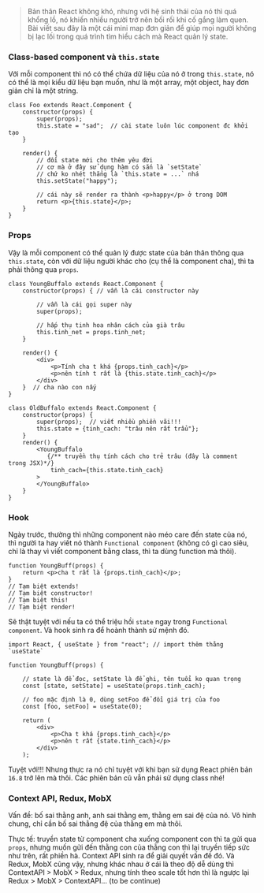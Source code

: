> Bản thân React không khó, nhưng với hệ sinh thái của nó thì quá khổng lồ, nó khiến nhiều người trở nên bối rối khi cố gắng làm quen. Bài viết sau đây là một cái mini map đơn giản để giúp mọi người không bị lạc lối trong quá trình tìm hiểu cách mà React quản lý state.
> 

### Class-based component và `this.state`
Với mỗi component thì nó có thể chứa dữ liệu của nó ở trong `this.state`, nó có thể là mọi kiểu dữ liệu bạn muốn, như là một array, một object, hay đơn giản chỉ là một string.
```
class Foo extends React.Component {
    constructor(props) {
        super(props);
        this.state = "sad";  // cài state luôn lúc component đc khởi tạo
    }
    
    render() {
        // đổi state mới cho thêm yêu đời
        // cơ mà ở đây sử dụng hàm có sắn là `setState`
        // chứ ko nhét thẳng là `this.state = ...` nhá
        this.setState("happy");  
        
        // cái này sẽ render ra thành <p>happy</p> ở trong DOM
        return <p>{this.state}</p>;
    }
}
```

### Props
Vậy là mỗi component có thể quản lý được state của bản thân thông qua `this.state`, còn với dữ liệu người khác cho (cụ thể là component cha), thì ta phải thông qua `props`.
```
class YoungBuffalo extends React.Component {
    constructor(props) { // vẫn là cái constructor này
   
        // vẫn là cái gọi super này
        super(props);
 
        // hấp thụ tinh hoa nhân cách của già trâu
        this.tinh_net = props.tinh_net;  
    }
    
    render() {
        <div>
            <p>Tính cha t khá {props.tinh_cach}</p>
            <p>nên tính t rất là {this.state.tinh_cach}</p>
        </div>
    }  // cha nào con nấy
}

class OldBuffalo extends React.Component {
    constructor(props) {
        super(props);  // viết nhiều phiền vãi!!!
        this.state = {tinh_cach: "trâu nên rất trẩu"};
    }
    render() {
        <YoungBuffalo
           {/** truyền thụ tính cách cho trẻ trâu (đây là comment trong JSX)*/}
            tinh_cach={this.state.tinh_cach}
        >    
        </YoungBuffalo>
    }
}
```

### Hook
Ngày trước, thường thì những component nào méo care đến state của nó, thì người ta hay viết nó thành `Functional component` (không có gì cao siêu, chỉ là thay vì viết component bằng class, thì ta dùng function mà thôi).
```
function YoungBuff(props) {
    return <p>cha t rất là {props.tinh_cach}</p>;
}
// Tạm biệt extends!
// Tạm biệt constructor!
// Tạm biệt this!
// Tạm biệt render!
```
Sẽ thật tuyệt với nếu ta có thể triệu hồi `state` ngay trong `Functional component`. Và hook sinh ra để hoành thành sứ mệnh đó.
```
import React, { useState } from "react"; // import thêm thằng `useState`

function YoungBuff(props) {

    // state là để đọc, setState là để ghi, tên tuổi ko quan trọng
    const [state, setState] = useState(props.tinh_cach);
    
    // foo mặc định là 0, dùng setFoo để đổi giá trị của foo
    const [foo, setFoo] = useState(0);                  
    
    return (
        <div>
            <p>Cha t khá {props.tinh_cach}</p>
            <p>nên t rất {state.tinh_cach}</p>
        </div>
    );
```
Tuyệt với!!! Nhưng thực ra nó chỉ tuyệt với khi bạn sử dụng React phiên bản `16.8` trở lên mà thôi. Các phiên bản cũ vẫn phải sử dụng class nhé!

### Context API, Redux, MobX
Vấn đề: bố sai thằng anh, anh sai thằng em, thằng em sai đệ của nó. Vô hình chung, chỉ cần bố sai thằng đệ của thằng em mà thôi.

Thực tế: truyền state từ component cha xuống component con thì ta gửi qua `props`, nhưng muốn gửi đến thằng con của thằng con thì lại truyền tiếp sức như trên, rất phiền hà.
Context API sinh ra để giải quyết vấn đề đó. Và Redux, MobX cũng vậy, nhưng khác nhau ở cái là theo độ dễ dùng thì ContextAPI > MobX > Redux, nhưng tính theo scale tốt hơn thì là ngược lại Redux > MobX > ContextAPI... (to be continue)